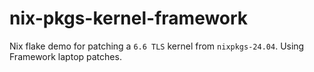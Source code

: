 # nix-pkgs-kernel-framework

Nix flake demo for patching a `6.6 TLS` kernel from `nixpkgs-24.04`. Using
Framework laptop patches.
